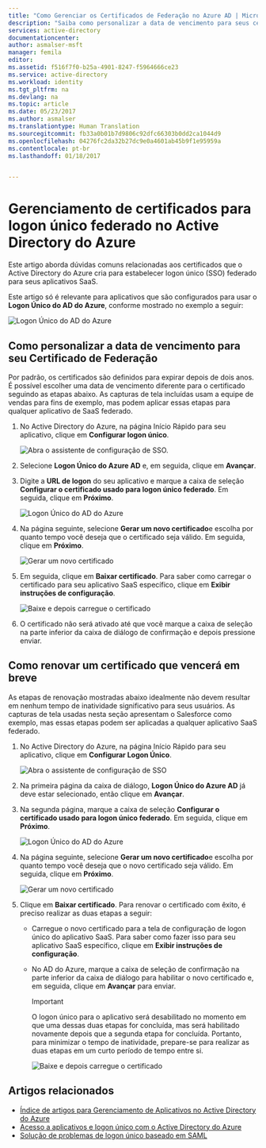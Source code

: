 ```yaml
---
title: "Como Gerenciar os Certificados de Federação no Azure AD | Microsoft Docs"
description: "Saiba como personalizar a data de vencimento para seus certificados de federação e como renovar certificados que vencerão em breve."
services: active-directory
documentationcenter: 
author: asmalser-msft
manager: femila
editor: 
ms.assetid: f516f7f0-b25a-4901-8247-f5964666ce23
ms.service: active-directory
ms.workload: identity
ms.tgt_pltfrm: na
ms.devlang: na
ms.topic: article
ms.date: 05/23/2017
ms.author: asmalser
ms.translationtype: Human Translation
ms.sourcegitcommit: fb33a0b01b7d9806c92dfc66303b0dd2ca1044d9
ms.openlocfilehash: 04276fc2da32b27dc9e0a4601ab45b9f1e95959a
ms.contentlocale: pt-br
ms.lasthandoff: 01/18/2017


---
```

# <a name="managing-certificates-for-federated-single-sign-on-in-azure-active-directory"></a>Gerenciamento de certificados para logon único federado no Active Directory do Azure
Este artigo aborda dúvidas comuns relacionadas aos certificados que o Active Directory do Azure cria para estabelecer logon único (SSO) federado para seus aplicativos SaaS.

Este artigo só é relevante para aplicativos que são configurados para usar o **Logon Único do AD do Azure**, conforme mostrado no exemplo a seguir:

![Logon Único do AD do Azure](./media/active-directory-sso-certs/fed-sso.PNG)

## <a name="how-to-customize-the-expiration-date-for-your-federation-certificate"></a>Como personalizar a data de vencimento para seu Certificado de Federação
Por padrão, os certificados são definidos para expirar depois de dois anos. É possível escolher uma data de vencimento diferente para o certificado seguindo as etapas abaixo. As capturas de tela incluídas usam a equipe de vendas para fins de exemplo, mas podem aplicar essas etapas para qualquer aplicativo de SaaS federado.

1. No Active Directory do Azure, na página Início Rápido para seu aplicativo, clique em **Configurar logon único**.
   
    ![Abra o assistente de configuração de SSO.](./media/active-directory-sso-certs/config-sso.png)
2. Selecione **Logon Único do Azure AD** e, em seguida, clique em **Avançar**.
3. Digite a **URL de logon** do seu aplicativo e marque a caixa de seleção **Configurar o certificado usado para logon único federado**. Em seguida, clique em **Próximo**.
   
    ![Logon Único do AD do Azure](./media/active-directory-sso-certs/new-app-config-sso.PNG)
4. Na página seguinte, selecione **Gerar um novo certificado**e escolha por quanto tempo você deseja que o certificado seja válido. Em seguida, clique em **Próximo**.
   
    ![Gerar um novo certificado](./media/active-directory-sso-certs/new-app-config-cert.PNG)
5. Em seguida, clique em **Baixar certificado**. Para saber como carregar o certificado para seu aplicativo SaaS específico, clique em **Exibir instruções de configuração**.
   
    ![Baixe e depois carregue o certificado](./media/active-directory-sso-certs/new-app-config-app.PNG)
6. O certificado não será ativado até que você marque a caixa de seleção na parte inferior da caixa de diálogo de confirmação e depois pressione enviar.

## <a name="how-to-renew-a-certificate-that-will-soon-expire"></a>Como renovar um certificado que vencerá em breve
As etapas de renovação mostradas abaixo idealmente não devem resultar em nenhum tempo de inatividade significativo para seus usuários. As capturas de tela usadas nesta seção apresentam o Salesforce como exemplo, mas essas etapas podem ser aplicadas a qualquer aplicativo SaaS federado.

1. No Active Directory do Azure, na página Início Rápido para seu aplicativo, clique em **Configurar Logon Único**.
   
    ![Abra o assistente de configuração de SSO](./media/active-directory-sso-certs/renew-sso-button.PNG)
2. Na primeira página da caixa de diálogo, **Logon Único do Azure AD** já deve estar selecionado, então clique em **Avançar**.
3. Na segunda página, marque a caixa de seleção **Configurar o certificado usado para logon único federado**. Em seguida, clique em **Próximo**.
   
    ![Logon Único do AD do Azure](./media/active-directory-sso-certs/renew-config-sso.PNG)
4. Na página seguinte, selecione **Gerar um novo certificado**e escolha por quanto tempo você deseja que o novo certificado seja válido. Em seguida, clique em **Próximo**.
   
    ![Gerar um novo certificado](./media/active-directory-sso-certs/new-app-config-cert.PNG)
5. Clique em **Baixar certificado**. Para renovar o certificado com êxito, é preciso realizar as duas etapas a seguir:
   
   * Carregue o novo certificado para a tela de configuração de logon único do aplicativo SaaS. Para saber como fazer isso para seu aplicativo SaaS específico, clique em **Exibir instruções de configuração**.
   * No AD do Azure, marque a caixa de seleção de confirmação na parte inferior da caixa de diálogo para habilitar o novo certificado e, em seguida, clique em **Avançar** para enviar.
     
     > [!IMPORTANT]
     > O logon único para o aplicativo será desabilitado no momento em que uma dessas duas etapas for concluída, mas será habilitado novamente depois que a segunda etapa for concluída. Portanto, para minimizar o tempo de inatividade, prepare-se para realizar as duas etapas em um curto período de tempo entre si.
     > 
     > 
     
     ![Baixe e depois carregue o certificado](./media/active-directory-sso-certs/renew-config-app.PNG)

## <a name="related-articles"></a>Artigos relacionados
* [Índice de artigos para Gerenciamento de Aplicativos no Active Directory do Azure](active-directory-apps-index.md)
* [Acesso a aplicativos e logon único com o Active Directory do Azure](active-directory-appssoaccess-whatis.md)
* [Solução de problemas de logon único baseado em SAML](active-directory-saml-debugging.md)


